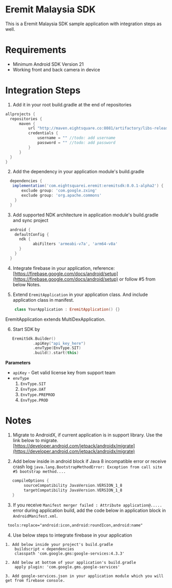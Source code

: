 # Eremit Malaysia SDK
This is a Eremit Malaysia SDK sample application with integration steps as well.

Requirements
============

* Minimum Android SDK Version 21
* Working front and back camera in device

Integration Steps
=================

1. Add it in your root build.gradle at the end of repositories
  ```gradle
  allprojects {
    repositories {
        maven {
            url "http://maven.eightsquare.co:8081/artifactory/libs-release-local"
            credentials {
                username = "" //todo: add username 
                password = "" //todo: add password
            }
        }
    }
}
```
2. Add the dependency in your application module's build.gradle
```gradle
  dependencies {
   implementation('com.eightsquarei.eremit:eremitsdk:0.0.1-alpha2') {
       exclude group: 'com.google.zxing'
       exclude group: 'org.apache.commons'
    }
  }
```

3. Add supported NDK architecture in application module's build.gradle and sync project
```gradle
  android {
    defaultConfig {
      ndk {
            abiFilters 'armeabi-v7a', 'arm64-v8a'
      }
    }
  }
  ```

4. Integrate firebase in your application, reference: [https://firebase.google.com/docs/android/setup](https://firebase.google.com/docs/android/setup) or follow #5 from below Notes.

5. Extend `EremitApplication` in your application class. And include application class in manifest.
```kotlin
    class YourApplication : EremitApplication() {}
```
EremitApplication extends MultiDexApplication.

6. Start SDK by
```kotlin
   EremitSdk.Builder()
            .apiKey("api_key_here")
            .envType(EnvType.SIT)
            .build().start(this)
```
  **Parameters**  
  * `apiKey` - Get valid license key from support team
  * `envType`
    1. `EnvType.SIT`
    2. `EnvType.UAT`
    3. `EnvType.PREPROD`
    4. `EnvType.PROD`

  
Notes
=======

1. Migrate to AndroidX, if current application is in support library. 
   Use the link below to migrate.
     [https://developer.android.com/jetpack/androidx/migrate](https://developer.android.com/jetpack/androidx/migrate)

2. Add below inside in android block if Java 8 incompatible error or receive crash log `java.lang.BootstrapMethodError: Exception from call site #5 bootstrap method....`
```gradle
   compileOptions {
        sourceCompatibility JavaVersion.VERSION_1_8
        targetCompatibility JavaVersion.VERSION_1_8
   }
```
3. If you receive `Manifest merger failed : Attribute application@.....` error during application build, add the code below in application block in `AndroidManifest.xml`.
```xml
 tools:replace="android:icon,android:roundIcon,android:name"
```

4. Use below steps to integrate firebase in your application
 ```
 1. Add below inside your project's build.gradle
     buildscript < dependencies
     classpath 'com.google.gms:google-services:4.3.3'

 2. Add below at bottom of your application's build.gradle
     apply plugin: 'com.google.gms.google-services'
     
 3. Add google-services.json in your application module which you will get from firebase console.
 ```
